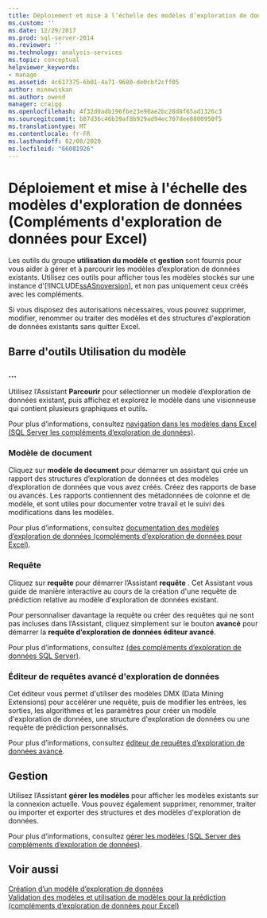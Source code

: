 ```yaml
---
title: Déploiement et mise à l’échelle des modèles d’exploration de données (compléments d’exploration de données pour Excel) | Microsoft Docs
ms.custom: ''
ms.date: 12/29/2017
ms.prod: sql-server-2014
ms.reviewer: ''
ms.technology: analysis-services
ms.topic: conceptual
helpviewer_keywords:
- manage
ms.assetid: 4c617375-6b01-4a71-9680-de0cbf2cff05
author: minewiskan
ms.author: owend
manager: craigg
ms.openlocfilehash: 4f32d0adb196fbe23e90ae2bc28d8f65ad1326c3
ms.sourcegitcommit: b87d36c46b39af8b929ad94ec707dee8800950f5
ms.translationtype: MT
ms.contentlocale: fr-FR
ms.lasthandoff: 02/08/2020
ms.locfileid: "66081926"
---
```

# <a name="deploying-and-scaling-mining-models-data-mining-add-ins-for-excel"></a>Déploiement et mise à l'échelle des modèles d'exploration de données (Compléments d'exploration de données pour Excel)
  Les outils du groupe **utilisation du modèle** et **gestion** sont fournis pour vous aider à gérer et à parcourir les modèles d’exploration de données existants. Utilisez ces outils pour afficher tous les modèles stockés sur une instance d'[!INCLUDE[ssASnoversion](../includes/ssasnoversion-md.md)], et non pas uniquement ceux créés avec les compléments.  
  
 Si vous disposez des autorisations nécessaires, vous pouvez supprimer, modifier, renommer ou traiter des modèles et des structures d'exploration de données existants sans quitter Excel.  
  
## <a name="model-usage-toolbar"></a>Barre d'outils Utilisation du modèle  
  
### <a name="browse"></a>...  
 Utilisez l’Assistant **Parcourir** pour sélectionner un modèle d’exploration de données existant, puis affichez et explorez le modèle dans une visionneuse qui contient plusieurs graphiques et outils.  
  
 Pour plus d’informations, consultez [navigation dans les modèles dans Excel &#40;SQL Server les compléments d’exploration de données&#41;](browsing-models-in-excel-sql-server-data-mining-add-ins.md).  
  
### <a name="document-model"></a>Modèle de document  
 Cliquez sur **modèle de document** pour démarrer un assistant qui crée un rapport des structures d’exploration de données et des modèles d’exploration de données que vous avez créés. Créez des rapports de base ou avancés. Les rapports contiennent des métadonnées de colonne et de modèle, et sont utiles pour documenter votre travail et le suivi des modifications dans les modèles.  
  
 Pour plus d’informations, consultez [documentation des modèles d’exploration de données &#40;compléments d’exploration de données pour Excel&#41;](documenting-mining-models-data-mining-add-ins-for-excel.md).  
  
### <a name="query"></a>Requête  
 Cliquez sur **requête** pour démarrer l’Assistant **requête** . Cet Assistant vous guide de manière interactive au cours de la création d'une requête de prédiction relative au modèle d'exploration de données existant.  
  
 Pour personnaliser davantage la requête ou créer des requêtes qui ne sont pas incluses dans l’Assistant, cliquez simplement sur le bouton **avancé** pour démarrer la **requête d’exploration de données éditeur avancé**.  
  
 Pour plus d’informations, consultez [&#40;des compléments d’exploration de données SQL Server&#41;](query-sql-server-data-mining-add-ins.md).  
  
### <a name="data-mining-advanced-query-editor"></a>Éditeur de requêtes avancé d'exploration de données  
 Cet éditeur vous permet d'utiliser des modèles DMX (Data Mining Extensions) pour accélérer une requête, puis de modifier les entrées, les sorties, les algorithmes et les paramètres pour créer un modèle d'exploration de données, une structure d'exploration de données ou une requête de prédiction personnalisés.  
  
 Pour plus d’informations, consultez [éditeur de requêtes d’exploration de données avancé](advanced-data-mining-query-editor.md).  
  
## <a name="management"></a>Gestion  
 Utilisez l’Assistant **gérer les modèles** pour afficher les modèles existants sur la connexion actuelle. Vous pouvez également supprimer, renommer, traiter ou importer et exporter des structures et des modèles d'exploration de données.  
  
 Pour plus d’informations, consultez [gérer les modèles &#40;SQL Server des compléments d’exploration de données&#41;](manage-models-sql-server-data-mining-add-ins.md).  
  
## <a name="see-also"></a>Voir aussi  
 [Création d’un modèle d’exploration de données](creating-a-data-mining-model.md)   
 [Validation des modèles et utilisation de modèles pour la prédiction &#40;compléments d’exploration de données pour Excel&#41;](validating-models-and-using-models-for-prediction-data-mining-add-ins-for-excel.md)  
  
  
